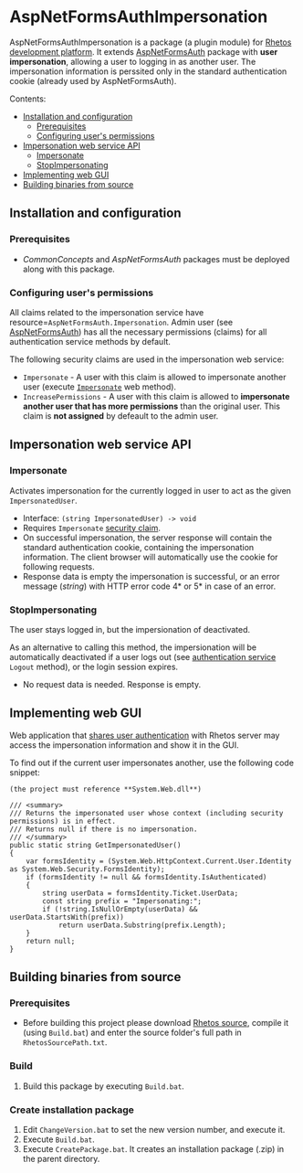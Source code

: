 AspNetFormsAuthImpersonation
============================

AspNetFormsAuthImpersonation is a package (a plugin module) for [Rhetos development platform](https://github.com/Rhetos/Rhetos).
It extends [AspNetFormsAuth](https://github.com/Rhetos/Rhetos/tree/master/AspNetFormsAuth) package with **user impersonation**,
allowing a user to logging in as another user.
The impersonation information is perssited only in the standard authentication cookie (already used by AspNetFormsAuth).

Contents:

* [Installation and configuration](#installation-and-configuration)
    * [Prerequisites](#prerequisites)
    * [Configuring user's permissions](#configuring-user-s-permissions)
* [Impersonation web service API](#impersonation-web-service-api)
    * [Impersonate](#impersonate)
    * [StopImpersonating](#stopimpersonating)
* [Implementing web GUI](#implementing-web-gui)
* [Building binaries from source](#building-binaries-from-source)


## Installation and configuration

### Prerequisites

* *CommonConcepts* and *AspNetFormsAuth* packages must be deployed along with this package.

### Configuring user's permissions

All claims related to the impersonation service have resource=`AspNetFormsAuth.Impersonation`.
Admin user (see [AspNetFormsAuth](https://github.com/Rhetos/Rhetos/tree/master/AspNetFormsAuth)) has all the necessary permissions (claims) for all authentication service methods by default.

The following security claims are used in the impersonation web service:

* `Impersonate` - A user with this claim is allowed to impersonate another user (execute [`Impersonate`](#impersonate) web method).
* `IncreasePermissions` - A user with this claim is allowed to **impersonate another user that has more permissions** than the original user.
  This claim is **not assigned** by defeault to the admin user. 


## Impersonation web service API

### Impersonate

Activates impersonation for the currently logged in user to act as the given `ImpersonatedUser`.

* Interface: `(string ImpersonatedUser) -> void`
* Requires `Impersonate` [security claim](#configuring-user-s-permissions).
* On successful impersonation, the server response will contain the standard authentication cookie,
  containing the impersonation information.
  The client browser will automatically use the cookie for following requests.
* Response data is empty the impersonation is successful,
  or an error message (*string*) with HTTP error code 4* or 5* in case of an error.

### StopImpersonating

The user stays logged in, but the impersionation of deactivated.

As an alternative to calling this method, the impersionation will be automatically deactivated if a user logs out
(see [authentication service](https://github.com/Rhetos/Rhetos/tree/master/AspNetFormsAuth) `Logout` method),
or the login session expires.

* No request data is needed. Response is empty.


## Implementing web GUI

Web application that [shares user authentication](https://github.com/Rhetos/Rhetos/tree/master/AspNetFormsAuth#sharing-the-authentication-across-web-applications)
with Rhetos server may access the impersonation information and show it in the GUI.

To find out if the current user impersonates another, use the following code snippet:

    (the project must reference **System.Web.dll**)
    
    /// <summary>
    /// Returns the impersonated user whose context (including security permissions) is in effect.
    /// Returns null if there is no impersonation.
    /// </summary>
    public static string GetImpersonatedUser()
    {
        var formsIdentity = (System.Web.HttpContext.Current.User.Identity as System.Web.Security.FormsIdentity);
        if (formsIdentity != null && formsIdentity.IsAuthenticated)
        {
            string userData = formsIdentity.Ticket.UserData;
            const string prefix = "Impersonating:";
            if (!string.IsNullOrEmpty(userData) && userData.StartsWith(prefix))
                return userData.Substring(prefix.Length);
        }
        return null;
    }


## Building binaries from source

### Prerequisites

* Before building this project please download [Rhetos source](https://github.com/Rhetos/Rhetos),
  compile it (using `Build.bat`) and enter the source folder's full path in `RhetosSourcePath.txt`.

### Build

1. Build this package by executing `Build.bat`.

### Create installation package

1. Edit `ChangeVersion.bat` to set the new version number, and execute it.
2. Execute `Build.bat`.
3. Execute `CreatePackage.bat`. It creates an installation package (.zip) in the parent directory.
